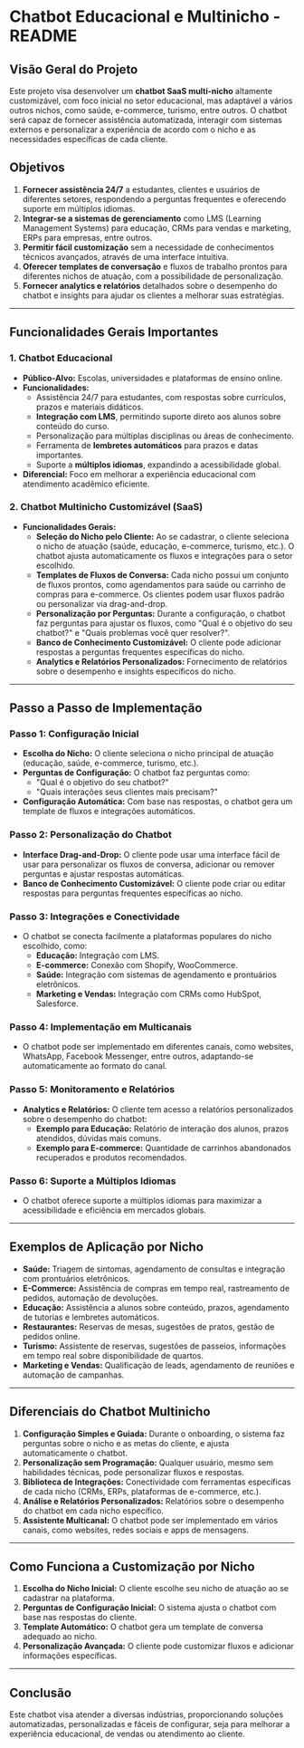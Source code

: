 # Chatbot Educacional e Multinicho - README

## Visão Geral do Projeto

Este projeto visa desenvolver um **chatbot SaaS multi-nicho** altamente customizável, com foco inicial no setor educacional, mas adaptável a vários outros nichos, como saúde, e-commerce, turismo, entre outros. O chatbot será capaz de fornecer assistência automatizada, interagir com sistemas externos e personalizar a experiência de acordo com o nicho e as necessidades específicas de cada cliente.

## Objetivos

1. **Fornecer assistência 24/7** a estudantes, clientes e usuários de diferentes setores, respondendo a perguntas frequentes e oferecendo suporte em múltiplos idiomas.
2. **Integrar-se a sistemas de gerenciamento** como LMS (Learning Management Systems) para educação, CRMs para vendas e marketing, ERPs para empresas, entre outros.
3. **Permitir fácil customização** sem a necessidade de conhecimentos técnicos avançados, através de uma interface intuitiva.
4. **Oferecer templates de conversação** e fluxos de trabalho prontos para diferentes nichos de atuação, com a possibilidade de personalização.
5. **Fornecer analytics e relatórios** detalhados sobre o desempenho do chatbot e insights para ajudar os clientes a melhorar suas estratégias.

---

## Funcionalidades Gerais Importantes

### 1. **Chatbot Educacional**
- **Público-Alvo:** Escolas, universidades e plataformas de ensino online.
- **Funcionalidades:**
  - Assistência 24/7 para estudantes, com respostas sobre currículos, prazos e materiais didáticos.
  - **Integração com LMS**, permitindo suporte direto aos alunos sobre conteúdo do curso.
  - Personalização para múltiplas disciplinas ou áreas de conhecimento.
  - Ferramenta de **lembretes automáticos** para prazos e datas importantes.
  - Suporte a **múltiplos idiomas**, expandindo a acessibilidade global.
- **Diferencial:** Foco em melhorar a experiência educacional com atendimento acadêmico eficiente.

### 2. **Chatbot Multinicho Customizável (SaaS)**
- **Funcionalidades Gerais:**
  - **Seleção do Nicho pelo Cliente:** Ao se cadastrar, o cliente seleciona o nicho de atuação (saúde, educação, e-commerce, turismo, etc.). O chatbot ajusta automaticamente os fluxos e integrações para o setor escolhido.
  - **Templates de Fluxos de Conversa:** Cada nicho possui um conjunto de fluxos prontos, como agendamentos para saúde ou carrinho de compras para e-commerce. Os clientes podem usar fluxos padrão ou personalizar via drag-and-drop.
  - **Personalização por Perguntas:** Durante a configuração, o chatbot faz perguntas para ajustar os fluxos, como "Qual é o objetivo do seu chatbot?" e "Quais problemas você quer resolver?".
  - **Banco de Conhecimento Customizável:** O cliente pode adicionar respostas a perguntas frequentes específicas do nicho.
  - **Analytics e Relatórios Personalizados:** Fornecimento de relatórios sobre o desempenho e insights específicos do nicho.

---

## Passo a Passo de Implementação

### Passo 1: Configuração Inicial
- **Escolha do Nicho:** O cliente seleciona o nicho principal de atuação (educação, saúde, e-commerce, turismo, etc.).
- **Perguntas de Configuração:** O chatbot faz perguntas como:
  - "Qual é o objetivo do seu chatbot?"
  - "Quais interações seus clientes mais precisam?"
- **Configuração Automática:** Com base nas respostas, o chatbot gera um template de fluxos e integrações automáticos.

### Passo 2: Personalização do Chatbot
- **Interface Drag-and-Drop:** O cliente pode usar uma interface fácil de usar para personalizar os fluxos de conversa, adicionar ou remover perguntas e ajustar respostas automáticas.
- **Banco de Conhecimento Customizável:** O cliente pode criar ou editar respostas para perguntas frequentes específicas ao nicho.

### Passo 3: Integrações e Conectividade
- O chatbot se conecta facilmente a plataformas populares do nicho escolhido, como:
  - **Educação:** Integração com LMS.
  - **E-commerce:** Conexão com Shopify, WooCommerce.
  - **Saúde:** Integração com sistemas de agendamento e prontuários eletrônicos.
  - **Marketing e Vendas:** Integração com CRMs como HubSpot, Salesforce.

### Passo 4: Implementação em Multicanais
- O chatbot pode ser implementado em diferentes canais, como websites, WhatsApp, Facebook Messenger, entre outros, adaptando-se automaticamente ao formato do canal.

### Passo 5: Monitoramento e Relatórios
- **Analytics e Relatórios:** O cliente tem acesso a relatórios personalizados sobre o desempenho do chatbot:
  - **Exemplo para Educação:** Relatório de interação dos alunos, prazos atendidos, dúvidas mais comuns.
  - **Exemplo para E-commerce:** Quantidade de carrinhos abandonados recuperados e produtos recomendados.

### Passo 6: Suporte a Múltiplos Idiomas
- O chatbot oferece suporte a múltiplos idiomas para maximizar a acessibilidade e eficiência em mercados globais.

---

## Exemplos de Aplicação por Nicho

- **Saúde:** Triagem de sintomas, agendamento de consultas e integração com prontuários eletrônicos.
- **E-Commerce:** Assistência de compras em tempo real, rastreamento de pedidos, automação de devoluções.
- **Educação:** Assistência a alunos sobre conteúdo, prazos, agendamento de tutorias e lembretes automáticos.
- **Restaurantes:** Reservas de mesas, sugestões de pratos, gestão de pedidos online.
- **Turismo:** Assistente de reservas, sugestões de passeios, informações em tempo real sobre disponibilidade de quartos.
- **Marketing e Vendas:** Qualificação de leads, agendamento de reuniões e automação de campanhas.

---

## Diferenciais do Chatbot Multinicho

1. **Configuração Simples e Guiada:** Durante o onboarding, o sistema faz perguntas sobre o nicho e as metas do cliente, e ajusta automaticamente o chatbot.
2. **Personalização sem Programação:** Qualquer usuário, mesmo sem habilidades técnicas, pode personalizar fluxos e respostas.
3. **Biblioteca de Integrações:** Conectividade com ferramentas específicas de cada nicho (CRMs, ERPs, plataformas de e-commerce, etc.).
4. **Análise e Relatórios Personalizados:** Relatórios sobre o desempenho do chatbot em cada nicho específico.
5. **Assistente Multicanal:** O chatbot pode ser implementado em vários canais, como websites, redes sociais e apps de mensagens.

---

## Como Funciona a Customização por Nicho

1. **Escolha do Nicho Inicial:** O cliente escolhe seu nicho de atuação ao se cadastrar na plataforma.
2. **Perguntas de Configuração Inicial:** O sistema ajusta o chatbot com base nas respostas do cliente.
3. **Template Automático:** O chatbot gera um template de conversa adequado ao nicho.
4. **Personalização Avançada:** O cliente pode customizar fluxos e adicionar informações específicas.

---

## Conclusão

Este chatbot visa atender a diversas indústrias, proporcionando soluções automatizadas, personalizadas e fáceis de configurar, seja para melhorar a experiência educacional, de vendas ou atendimento ao cliente.